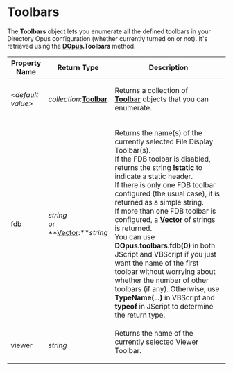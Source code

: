 # Toolbars

The **Toolbars** object lets you enumerate all the defined toolbars in your Directory Opus configuration (whether currently turned on or not). It's retrieved using the **[DOpus](dopus.md).Toolbars** method.

<table>
<thead><tr><th>
Property Name</th><th>
Return Type</th><th>
Description
</th></tr></thead><tbody><tr><td>

*\<default value\>*</td><td>

*collection:***[Toolbar](toolbar.md)**</td><td>

Returns a collection of **[Toolbar](toolbar.md)** objects that you can enumerate.
</td></tr><tr><td>
fdb</td><td>

*string*  
or  
**[Vector](vector.md):***string*</td><td>

Returns the name(s) of the currently selected File Display Toolbar(s).  
If the FDB toolbar is disabled, returns the string **!static** to indicate a static header.  
If there is only one FDB toolbar configured (the usual case), it is returned as a simple string.  
If more than one FDB toolbar is configured, a **[Vector](vector.md)** of strings is returned.  
You can use **DOpus.toolbars.fdb(0)** in both JScript and VBScript if you just want the name of the first toolbar without worrying about whether the number of other toolbars (if any). Otherwise, use **TypeName(...)** in VBScript and **typeof** in JScript to determine the return type.
</td></tr><tr><td>
viewer</td><td>

*string*</td><td>
Returns the name of the currently selected Viewer Toolbar.
</td></tr></tbody>
</table>

